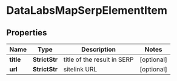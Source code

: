 # DataLabsMapSerpElementItem


## Properties

| Name | Type | Description | Notes |
|------------ | ------------- | ------------- | -------------|
**title** | **StrictStr** | title of the result in SERP |[optional]|
**url** | **StrictStr** | sitelink URL |[optional]|